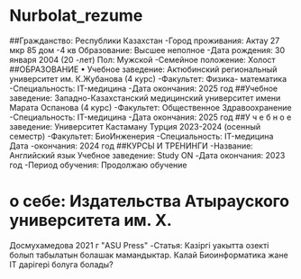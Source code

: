 # Nurbolat_rezume
##Гражданство: Республики Казахстан
-Город проживания: Актау 27 мкр 85 дом -4 кв Образование: Высшее неполное
-Дата рождения: 30 января 2004 (20 -лет) Пол: Мужской
-Семейное положение: Холост
##ОБРАЗОВАНИЕ
• Учебное заведение: Актюбинский региональный университет им. К.Жубанова (4 курс)
-Факультет: Физика- математика
-Специальность: IT-медицина
-Дата окончания: 2025 год
##Учебное заведение: Западно-Казахстанский
медицинский университет имени Марата Оспанова (4 курс)
-Факультет: Общественное Здравоохранение 
-Специальность: IT-медицина
-Дата окончания: 2025 год
##У ч е б н о е заведение: Университет Кастаману Турция 2023-2024 (осенный семестр)
-Факультет: БиоИнженерия -Специальность: IT-медицина Дата -окончания: 2024 год
##КУРСЫ И ТРЕНИНГИ
-Название: Английский язык Учебное заведение: Study ON
-Дата окончания: 2023 год
-Период обучения: Продолжаю обучение
# о себе: Издательства Атырауского университета им. Х.
Досмухамедова 2021 г "ASU Press" -Статья: Казіргі уакытта озекті болып табылатын болашак
мамандыктар. Калай Биоинформатика жане IT
дарігері болуга болады?
